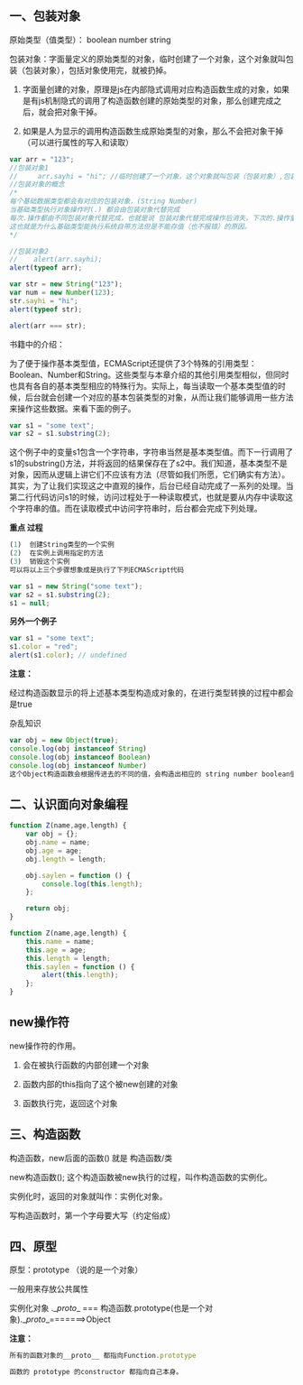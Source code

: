 ## 一、包装对象

原始类型（值类型）： boolean number string

包装对象：字面量定义的原始类型的对象，临时创建了一个对象，这个对象就叫包装（包装对象），包括对象使用完，就被扔掉。

1. 字面量创建的对象，原理是js在内部隐式调用对应构造函数生成的对象，如果是有js机制隐式的调用了构造函数创建的原始类型的对象，那么创建完成之后，就会把对象干掉。

2. 如果是人为显示的调用构造函数生成原始类型的对象，那么不会把对象干掉（可以进行属性的写入和读取）

```js
var arr = "123";
//包装对象1
//     arr.sayhi = "hi"; //临时创建了一个对象，这个对象就叫包装（包装对象）,包装对象使用完就被扔掉.
//包装对象的概念
/*
每个基础数据类型都会有对应的包装对象，(String Number)
当基础类型执行对象操作时(.) 都会由包装对象代替完成
每次.操作都由不同包装对象代替完成，也就是说 包装对象代替完成操作后消失，下次的.操作重新由一个全新的包装对象代替完成
这也就是为什么基础类型能执行系统自带方法但是不能存值（也不报错）的原因。
*/

//包装对象2
//    alert(arr.sayhi);
alert(typeof arr);

var str = new String("123");
var num = new Number(123);
str.sayhi = "hi";
alert(typeof str);

alert(arr === str);
```

书籍中的介绍：

为了便于操作基本类型值，ECMAScript还提供了3个特殊的引用类型： Boolean、Number和String。这些类型与本章介绍的其他引用类型相似，但同时也具有各自的基本类型相应的特殊行为。实际上，每当读取一个基本类型值的时候，后台就会创建一个对应的基本包装类型的对象，从而让我们能够调用一些方法来操作这些数据。来看下面的例子。

```js
var s1 = "some text";
var s2 = s1.substring(2);
```

这个例子中的变量s1包含一个字符串，字符串当然是基本类型值。而下一行调用了s1的substring()方法，并将返回的结果保存在了s2中。我们知道，基本类型不是对象，因而从逻辑上讲它们不应该有方法（尽管如我们所愿，它们确实有方法）。其实，为了让我们实现这之中直观的操作，后台已经自动完成了一系列的处理。当第二行代码访问s1的时候，访问过程处于一种读取模式，也就是要从内存中读取这个字符串的值。而在读取模式中访问字符串时，后台都会完成下列处理。

**重点 过程**

```js
(1)  创建String类型的一个实例
(2)  在实例上调用指定的方法
(3)  销毁这个实例
可以将以上三个步骤想象成是执行了下列ECMAScript代码

var s1 = new String("some text");
var s2 = s1.substring(2);
s1 = null;
```

**另外一个例子**

```js
var s1 = "some text";
s1.color = "red";
alert(s1.color); // undefined
```

**注意：**

经过构造函数显示的将上述基本类型构造成对象的，在进行类型转换的过程中都会是true

杂乱知识

```js
var obj = new Object(true);
console.log(obj instanceof String)
console.log(obj instanceof Boolean)
console.log(obj instanceof Number)
这个Object构造函数会根据传进去的不同的值，会构造出相应的 string number boolean值
```

## 二、认识面向对象编程

```js
function Z(name,age,length) {
    var obj = {};
    obj.name = name;
    obj.age = age;
    obj.length = length;

    obj.saylen = function () {
        console.log(this.length);
    };

    return obj;
}
```

```js
function Z(name,age,length) {
    this.name = name;
    this.age = age;
    this.length = length;
    this.saylen = function () {
        alert(this.length);
    };
}
```

## new操作符

new操作符的作用。

1. 会在被执行函数的内部创建一个对象

2. 函数内部的this指向了这个被new创建的对象

3. 函数执行完，返回这个对象

## 三、构造函数

构造函数，new后面的函数() 就是 构造函数/类

new构造函数(); 这个构造函数被new执行的过程，叫作构造函数的实例化。

实例化时，返回的对象就叫作：实例化对象。

写构造函数时，第一个字母要大写（约定俗成）

## 四、原型

原型：prototype     （说的是一个对象）

一般用来存放公共属性

实例化对象 .\__proto__ === 构造函数.prototype(也是一个对象).\__proto__=======>Object

**注意：**

```js
所有的函数对象的__proto__ 都指向Function.prototype

函数的 prototype 的constructor 都指向自己本身。
```
